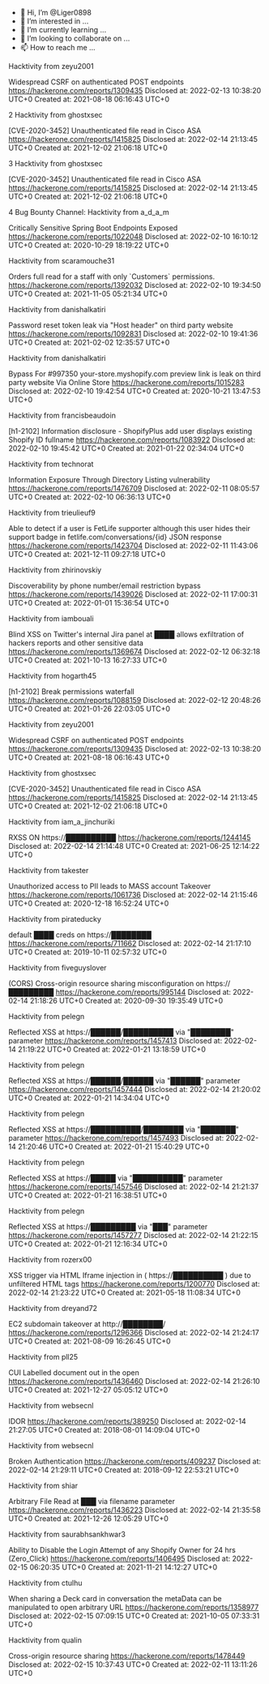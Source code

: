 - 👋 Hi, I’m @Liger0898
- 👀 I’m interested in ...
- 🌱 I’m currently learning ...
- 💞️ I’m looking to collaborate on ...
- 📫 How to reach me ...

<!---
Liger0898/Liger0898 is a ✨ special ✨ repository because its `README.md` (this file) appears on your GitHub profile.
You can click the Preview link to take a look at your changes.
--->
Hacktivity from zeyu2001 
 
Widespread CSRF on authenticated POST endpoints 
https://hackerone.com/reports/1309435
Disclosed at: 2022-02-13 10:38:20 UTC+0
Created at: 2021-08-18 06:16:43 UTC+0  


2 Hacktivity from ghostxsec 
 
\[CVE\-2020\-3452\] Unauthenticated file read in Cisco ASA 
https://hackerone.com/reports/1415825
Disclosed at: 2022-02-14 21:13:45 UTC+0
Created at: 2021-12-02 21:06:18 UTC+0

3 Hacktivity from ghostxsec 
 
\[CVE\-2020\-3452\] Unauthenticated file read in Cisco ASA 
https://hackerone.com/reports/1415825
Disclosed at: 2022-02-14 21:13:45 UTC+0
Created at: 2021-12-02 21:06:18 UTC+0

4 Bug Bounty Channel:
Hacktivity from a\_d\_a\_m 
 
Critically Sensitive Spring Boot Endpoints Exposed 
https://hackerone.com/reports/1022048
Disclosed at: 2022-02-10 16:10:12 UTC+0
Created at: 2020-10-29 18:19:22 UTC+0

Hacktivity from scaramouche31 
 
Orders full read for a staff with only \`Customers\` permissions\. 
https://hackerone.com/reports/1392032
Disclosed at: 2022-02-10 19:34:50 UTC+0
Created at: 2021-11-05 05:21:34 UTC+0

Hacktivity from danishalkatiri 
 
Password reset token leak via "Host header"  on third party website 
https://hackerone.com/reports/1092831
Disclosed at: 2022-02-10 19:41:36 UTC+0
Created at: 2021-02-02 12:35:57 UTC+0

Hacktivity from danishalkatiri 
 
Bypass For \#997350 your\-store\.myshopify\.com preview link is leak on third party website Via Online Store 
https://hackerone.com/reports/1015283
Disclosed at: 2022-02-10 19:42:54 UTC+0
Created at: 2020-10-21 13:47:53 UTC+0

Hacktivity from francisbeaudoin 
 
\[h1\-2102\] Information disclosure \- ShopifyPlus add user displays existing Shopify ID fullname 
https://hackerone.com/reports/1083922
Disclosed at: 2022-02-10 19:45:42 UTC+0
Created at: 2021-01-22 02:34:04 UTC+0

Hacktivity from technorat 
 
Information Exposure Through Directory Listing vulnerability 
https://hackerone.com/reports/1476709
Disclosed at: 2022-02-11 08:05:57 UTC+0
Created at: 2022-02-10 06:36:13 UTC+0

Hacktivity from trieulieuf9 
 
Able to detect if a user is FetLife supporter although this user hides their support badge in fetlife\.com/conversations/\{id\} JSON response 
https://hackerone.com/reports/1423704
Disclosed at: 2022-02-11 11:43:06 UTC+0
Created at: 2021-12-11 09:27:18 UTC+0

Hacktivity from zhirinovskiy 
 
Discoverability by phone number/email restriction bypass 
https://hackerone.com/reports/1439026
Disclosed at: 2022-02-11 17:00:31 UTC+0
Created at: 2022-01-01 15:36:54 UTC+0

Hacktivity from iambouali 
 
Blind XSS on Twitter's internal Jira panel at ████ allows exfiltration of hackers reports and other sensitive data 
https://hackerone.com/reports/1369674
Disclosed at: 2022-02-12 06:32:18 UTC+0
Created at: 2021-10-13 16:27:33 UTC+0

Hacktivity from hogarth45 
 
\[h1\-2102\] Break permissions waterfall 
https://hackerone.com/reports/1088159
Disclosed at: 2022-02-12 20:48:26 UTC+0
Created at: 2021-01-26 22:03:05 UTC+0

Hacktivity from zeyu2001 
 
Widespread CSRF on authenticated POST endpoints 
https://hackerone.com/reports/1309435
Disclosed at: 2022-02-13 10:38:20 UTC+0
Created at: 2021-08-18 06:16:43 UTC+0

Hacktivity from ghostxsec 
 
\[CVE\-2020\-3452\] Unauthenticated file read in Cisco ASA 
https://hackerone.com/reports/1415825
Disclosed at: 2022-02-14 21:13:45 UTC+0
Created at: 2021-12-02 21:06:18 UTC+0

Hacktivity from iam\_a\_jinchuriki 
 
RXSS ON https://██████████ 
https://hackerone.com/reports/1244145
Disclosed at: 2022-02-14 21:14:48 UTC+0
Created at: 2021-06-25 12:14:22 UTC+0

Hacktivity from takester 
 
Unauthorized access to PII leads to MASS account Takeover 
https://hackerone.com/reports/1061736
Disclosed at: 2022-02-14 21:15:46 UTC+0
Created at: 2020-12-18 16:52:24 UTC+0

Hacktivity from pirateducky 
 
default ████ creds on https://████████ 
https://hackerone.com/reports/711662
Disclosed at: 2022-02-14 21:17:10 UTC+0
Created at: 2019-10-11 02:57:32 UTC+0

Hacktivity from fiveguyslover 
 
\(CORS\) Cross\-origin resource sharing misconfiguration on https://█████████ 
https://hackerone.com/reports/995144
Disclosed at: 2022-02-14 21:18:26 UTC+0
Created at: 2020-09-30 19:35:49 UTC+0

Hacktivity from pelegn 
 
Reflected XSS at https://██████/██████████ via "████████" parameter 
https://hackerone.com/reports/1457413
Disclosed at: 2022-02-14 21:19:22 UTC+0
Created at: 2022-01-21 13:18:59 UTC+0

Hacktivity from pelegn 
 
Reflected XSS at https://██████/██████ via "██████" parameter 
https://hackerone.com/reports/1457444
Disclosed at: 2022-02-14 21:20:02 UTC+0
Created at: 2022-01-21 14:34:04 UTC+0

Hacktivity from pelegn 
 
Reflected XSS at https://██████████/████████ via "███████" parameter 
https://hackerone.com/reports/1457493
Disclosed at: 2022-02-14 21:20:46 UTC+0
Created at: 2022-01-21 15:40:29 UTC+0

Hacktivity from pelegn 
 
Reflected XSS at https://█████ via "██████████" parameter 
https://hackerone.com/reports/1457546
Disclosed at: 2022-02-14 21:21:37 UTC+0
Created at: 2022-01-21 16:38:51 UTC+0

Hacktivity from pelegn 
 
Reflected XSS at https://█████████ via "███" parameter 
https://hackerone.com/reports/1457277
Disclosed at: 2022-02-14 21:22:15 UTC+0
Created at: 2022-01-21 12:16:34 UTC+0

Hacktivity from rozerx00 
 
XSS trigger via HTML Iframe injection in \( https://██████████ \) due to unfiltered HTML tags 
https://hackerone.com/reports/1200770
Disclosed at: 2022-02-14 21:23:22 UTC+0
Created at: 2021-05-18 11:08:34 UTC+0

Hacktivity from dreyand72 
 
EC2 subdomain takeover at http://████████/ 
https://hackerone.com/reports/1296366
Disclosed at: 2022-02-14 21:24:17 UTC+0
Created at: 2021-08-09 16:26:45 UTC+0

Hacktivity from pll25 
 
CUI Labelled document out in the open 
https://hackerone.com/reports/1436460
Disclosed at: 2022-02-14 21:26:10 UTC+0
Created at: 2021-12-27 05:05:12 UTC+0

Hacktivity from websecnl 
 
IDOR 
https://hackerone.com/reports/389250
Disclosed at: 2022-02-14 21:27:05 UTC+0
Created at: 2018-08-01 14:09:04 UTC+0

Hacktivity from websecnl 
 
Broken Authentication 
https://hackerone.com/reports/409237
Disclosed at: 2022-02-14 21:29:11 UTC+0
Created at: 2018-09-12 22:53:21 UTC+0

Hacktivity from shiar 
 
Arbitrary File Read at ███ via filename parameter 
https://hackerone.com/reports/1436223
Disclosed at: 2022-02-14 21:35:58 UTC+0
Created at: 2021-12-26 12:05:29 UTC+0

Hacktivity from saurabhsankhwar3 
 
Ability to Disable the Login Attempt of any Shopify Owner for 24 hrs  \(Zero\_Click\) 
https://hackerone.com/reports/1406495
Disclosed at: 2022-02-15 06:20:35 UTC+0
Created at: 2021-11-21 14:12:27 UTC+0

Hacktivity from ctulhu 
 
When sharing a Deck card in conversation the metaData can be manipulated to open arbitrary URL 
https://hackerone.com/reports/1358977
Disclosed at: 2022-02-15 07:09:15 UTC+0
Created at: 2021-10-05 07:33:31 UTC+0

Hacktivity from qualin 
 
 Cross\-origin resource sharing 
https://hackerone.com/reports/1478449
Disclosed at: 2022-02-15 10:37:43 UTC+0
Created at: 2022-02-11 13:11:26 UTC+0
